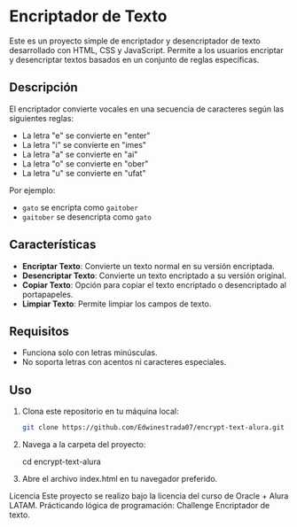 # Encriptador de Texto

Este es un proyecto simple de encriptador y desencriptador de texto desarrollado con HTML, CSS y JavaScript. Permite a los usuarios encriptar y desencriptar textos basados en un conjunto de reglas específicas.

## Descripción

El encriptador convierte vocales en una secuencia de caracteres según las siguientes reglas:

- La letra "e" se convierte en "enter"
- La letra "i" se convierte en "imes"
- La letra "a" se convierte en "ai"
- La letra "o" se convierte en "ober"
- La letra "u" se convierte en "ufat"

Por ejemplo:

- `gato` se encripta como `gaitober`
- `gaitober` se desencripta como `gato`

## Características

- **Encriptar Texto**: Convierte un texto normal en su versión encriptada.
- **Desencriptar Texto**: Convierte un texto encriptado a su versión original.
- **Copiar Texto**: Opción para copiar el texto encriptado o desencriptado al portapapeles.
- **Limpiar Texto**: Permite limpiar los campos de texto.

## Requisitos

- Funciona solo con letras minúsculas.
- No soporta letras con acentos ni caracteres especiales.

## Uso

1. Clona este repositorio en tu máquina local:

   ```bash
   git clone https://github.com/Edwinestrada07/encrypt-text-alura.git

2. Navega a la carpeta del proyecto:

   cd encrypt-text-alura

3. Abre el archivo index.html en tu navegador preferido.

Licencia
Este proyecto se realizo bajo la licencia del curso de Oracle + Alura LATAM.
Prácticando lógica de programación: Challenge Encriptador de texto.
